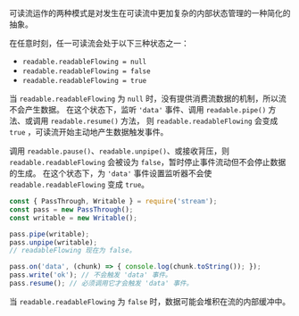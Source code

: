 
可读流运作的两种模式是对发生在可读流中更加复杂的内部状态管理的一种简化的抽象。

在任意时刻，任一可读流会处于以下三种状态之一：

* `readable.readableFlowing = null`
* `readable.readableFlowing = false`
* `readable.readableFlowing = true`

当 `readable.readableFlowing` 为 `null` 时，没有提供消费流数据的机制，所以流不会产生数据。
在这个状态下，监听 `'data'` 事件、调用 `readable.pipe()` 方法、或调用 `readable.resume()` 方法，
则 `readable.readableFlowing` 会变成 `true` ，可读流开始主动地产生数据触发事件。

调用 `readable.pause()`、`readable.unpipe()`、或接收背压，则 `readable.readableFlowing` 会被设为 `false`，暂时停止事件流动但不会停止数据的生成。
在这个状态下，为 `'data'` 事件设置监听器不会使 `readable.readableFlowing` 变成 `true`。

```js
const { PassThrough, Writable } = require('stream');
const pass = new PassThrough();
const writable = new Writable();

pass.pipe(writable);
pass.unpipe(writable);
// readableFlowing 现在为 false。

pass.on('data', (chunk) => { console.log(chunk.toString()); });
pass.write('ok'); // 不会触发 'data' 事件。
pass.resume(); // 必须调用它才会触发 'data' 事件。
```

当 `readable.readableFlowing` 为 `false` 时，数据可能会堆积在流的内部缓冲中。

